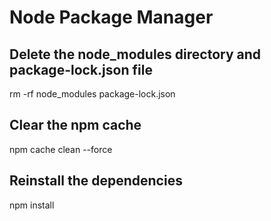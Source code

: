 # Node Package Manager

## Delete the node_modules directory and package-lock.json file

rm -rf node_modules package-lock.json

## Clear the npm cache

npm cache clean --force

## Reinstall the dependencies

npm install
